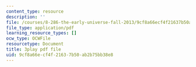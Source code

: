 ```yaml
---
content_type: resource
description: ''
file: /courses/8-286-the-early-universe-fall-2013/9cf8a66ecf4f21637b50ab2b75bb38e8_-yIKKST-_Mw.pdf
file_type: application/pdf
learning_resource_types: []
ocw_type: OCWFile
resourcetype: Document
title: 3play pdf file
uid: 9cf8a66e-cf4f-2163-7b50-ab2b75bb38e8
---
```

